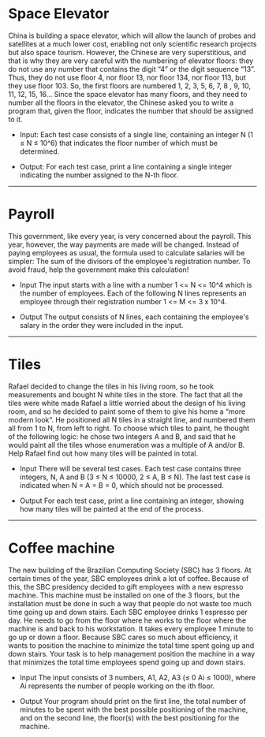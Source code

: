 # Space Elevator
China is building a space elevator, which will allow the launch of probes and satellites at a much lower cost, enabling not only scientific research projects but also space tourism.
However, the Chinese are very superstitious, and that is why they are very careful with the numbering of elevator floors: they do not use any number that contains the digit “4” or the digit sequence “13”.
Thus, they do not use floor 4, nor floor 13, nor floor 134, nor floor 113, but they use floor 103. 
So, the first floors are numbered 1, 2, 3, 5, 6, 7, 8 , 9, 10, 11, 12, 15, 16...
Since the space elevator has many floors, and they need to number all the floors in the elevator, the Chinese asked you to write a program that, given the floor, indicates the number that should 
be assigned to it.

- Input: 
Each test case consists of a single line, containing an integer N (1 ≤ N ≤ 10^6) that indicates the floor number of which must be determined.

- Output: 
For each test case, print a line containing a single integer indicating the number assigned to the N-th floor.
---
# Payroll
This government, like every year, is very concerned about the payroll. This year, however, the way payments are made will be changed. 
Instead of paying employees as usual, the formula used to calculate salaries will be simpler: The sum of the divisors of the employee's registration number. 
To avoid fraud, help the government make this calculation!

- Input
The input starts with a line with a number 1 <= N <= 10^4 which is the number of employees. 
Each of the following N lines represents an employee through their registration number 1 <= M <= 3 x 10^4.

- Output
The output consists of N lines, each containing the employee's salary in the order they were included in the input.
---
# Tiles
Rafael decided to change the tiles in his living room, so he took measurements and bought N white tiles in the store.
The fact that all the tiles were white made Rafael a little worried about the design of his living room, and so he decided to paint some of them to give his home a “more modern look”.
He positioned all N tiles in a straight line, and numbered them all from 1 to N, from left to right.
To choose which tiles to paint, he thought of the following logic: he chose two integers A and B, and said that he would paint all the tiles whose enumeration was a multiple of A and/or B.
Help Rafael find out how many tiles will be painted in total.

- Input
There will be several test cases. Each test case contains three integers, N, A and B (3 ≤ N ≤ 10000, 2 ≤ A, B ≤ N).
The last test case is indicated when N = A = B = 0, which should not be processed.

- Output
For each test case, print a line containing an integer, showing how many tiles will be painted at the end of the process.
---
# Coffee machine
The new building of the Brazilian Computing Society (SBC) has 3 floors. At certain times of the year, SBC employees drink a lot of coffee. Because of this, the SBC presidency decided
to gift employees with a new espresso machine. This machine must be installed on one of the 3 floors, but the installation must be done in such a way that people do not waste too much
time going up and down stairs. Each SBC employee drinks 1 espresso per day. He needs to go from the floor where he works to the floor where the machine is and back to his workstation.
It takes every employee 1 minute to go up or down a floor. Because SBC cares so much about efficiency, it wants to position the machine to minimize the total time spent going up and down stairs.
Your task is to help management position the machine in a way that minimizes the total time employees spend going up and down stairs.

- Input
The input consists of 3 numbers, A1, A2, A3 (≤ 0 Ai ≤ 1000), where Ai represents the number of people working on the ith floor.

- Output
Your program should print on the first line, the total number of minutes to be spent with the best possible positioning of the machine,
and on the second line, the floor(s) with the best positioning for the machine.
